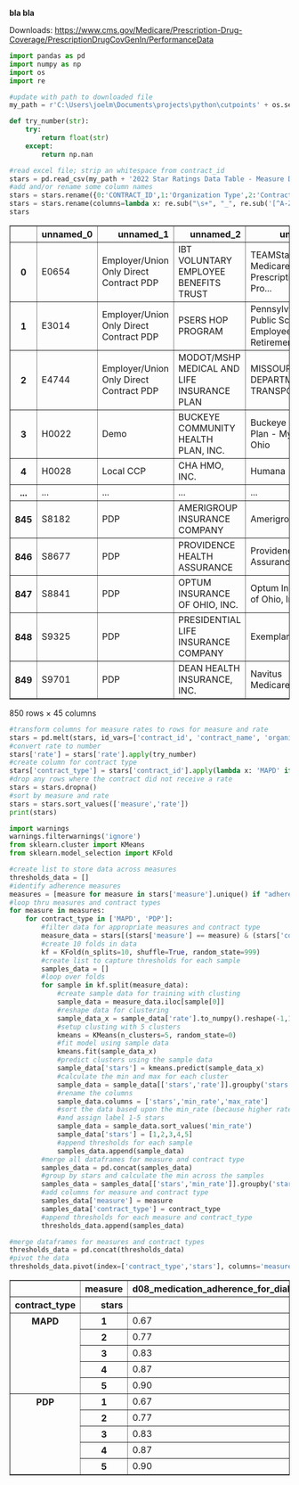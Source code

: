 <b>bla bla</b>

Downloads:
https://www.cms.gov/Medicare/Prescription-Drug-Coverage/PrescriptionDrugCovGenIn/PerformanceData


```python
import pandas as pd
import numpy as np
import os
import re

#update with path to downloaded file
my_path = r'C:\Users\joelm\Documents\projects\python\cutpoints' + os.sep

def try_number(str):
    try:
        return float(str)
    except:
        return np.nan

#read excel file; strip an whitespace from contract_id
stars = pd.read_csv(my_path + '2022 Star Ratings Data Table - Measure Data (Oct 06 2021).csv', skiprows=lambda x: x in [0,1,3], converters={0: lambda x: x.strip()})
#add and/or rename some column names
stars = stars.rename({0:'CONTRACT_ID',1:'Organization Type',2:'Contract Name',3:'Organization Marketing Name','Unnamed: 4':'Parent Organization'}, axis='columns')
stars = stars.rename(columns=lambda x: re.sub("\s+", "_", re.sub('[^A-Za-z0-9\s]+',' ', x.lower())))
stars
```




<div>
<style scoped>
    .dataframe tbody tr th:only-of-type {
        vertical-align: middle;
    }

    .dataframe tbody tr th {
        vertical-align: top;
    }

    .dataframe thead th {
        text-align: right;
    }
</style>
<table border="1" class="dataframe">
  <thead>
    <tr style="text-align: right;">
      <th></th>
      <th>unnamed_0</th>
      <th>unnamed_1</th>
      <th>unnamed_2</th>
      <th>unnamed_3</th>
      <th>parent_organization</th>
      <th>c01_breast_cancer_screening</th>
      <th>c02_colorectal_cancer_screening</th>
      <th>c03_annual_flu_vaccine</th>
      <th>c04_monitoring_physical_activity</th>
      <th>c05_special_needs_plan_snp_care_management</th>
      <th>...</th>
      <th>d03_members_choosing_to_leave_the_plan</th>
      <th>d04_drug_plan_quality_improvement</th>
      <th>d05_rating_of_drug_plan</th>
      <th>d06_getting_needed_prescription_drugs</th>
      <th>d07_mpf_price_accuracy</th>
      <th>d08_medication_adherence_for_diabetes_medications</th>
      <th>d09_medication_adherence_for_hypertension_ras_antagonists_</th>
      <th>d10_medication_adherence_for_cholesterol_statins_</th>
      <th>d11_mtm_program_completion_rate_for_cmr</th>
      <th>d12_statin_use_in_persons_with_diabetes_supd_</th>
    </tr>
  </thead>
  <tbody>
    <tr>
      <th>0</th>
      <td>E0654</td>
      <td>Employer/Union Only Direct Contract PDP</td>
      <td>IBT VOLUNTARY EMPLOYEE BENEFITS TRUST</td>
      <td>TEAMStar Medicare Part D Prescription Drug Pro...</td>
      <td>IBT Voluntary Employee Benefits Trust</td>
      <td>Plan not required to report measure</td>
      <td>Plan not required to report measure</td>
      <td>Plan not required to report measure</td>
      <td>Plan not required to report measure</td>
      <td>Plan not required to report measure</td>
      <td>...</td>
      <td>Not enough data available</td>
      <td>Medicare shows only a Star Rating for this topic</td>
      <td>83</td>
      <td>91</td>
      <td>Not enough data available</td>
      <td>85%</td>
      <td>89%</td>
      <td>87%</td>
      <td>61%</td>
      <td>81%</td>
    </tr>
    <tr>
      <th>1</th>
      <td>E3014</td>
      <td>Employer/Union Only Direct Contract PDP</td>
      <td>PSERS HOP PROGRAM</td>
      <td>Pennsylvania Public School Employees Retiremen...</td>
      <td>Commonwealth of PA Pub Schools Retirement System</td>
      <td>Plan not required to report measure</td>
      <td>Plan not required to report measure</td>
      <td>Plan not required to report measure</td>
      <td>Plan not required to report measure</td>
      <td>Plan not required to report measure</td>
      <td>...</td>
      <td>Not enough data available</td>
      <td>Medicare shows only a Star Rating for this topic</td>
      <td>88</td>
      <td>94</td>
      <td>Not enough data available</td>
      <td>90%</td>
      <td>92%</td>
      <td>90%</td>
      <td>68%</td>
      <td>83%</td>
    </tr>
    <tr>
      <th>2</th>
      <td>E4744</td>
      <td>Employer/Union Only Direct Contract PDP</td>
      <td>MODOT/MSHP MEDICAL AND LIFE INSURANCE PLAN</td>
      <td>MISSOURI DEPARTMENT OF TRANSPORTATION</td>
      <td>Missouri Highways and Transportation Commission</td>
      <td>Plan not required to report measure</td>
      <td>Plan not required to report measure</td>
      <td>Plan not required to report measure</td>
      <td>Plan not required to report measure</td>
      <td>Plan not required to report measure</td>
      <td>...</td>
      <td>Not enough data available</td>
      <td>Medicare shows only a Star Rating for this topic</td>
      <td>86</td>
      <td>93</td>
      <td>Not enough data available</td>
      <td>87%</td>
      <td>89%</td>
      <td>89%</td>
      <td>53%</td>
      <td>76%</td>
    </tr>
    <tr>
      <th>3</th>
      <td>H0022</td>
      <td>Demo</td>
      <td>BUCKEYE COMMUNITY HEALTH PLAN, INC.</td>
      <td>Buckeye Health Plan - MyCare Ohio</td>
      <td>Centene Corporation</td>
      <td>No data available</td>
      <td>No data available</td>
      <td>No data available</td>
      <td>No data available</td>
      <td>No data available</td>
      <td>...</td>
      <td>No data available</td>
      <td>No data available</td>
      <td>No data available</td>
      <td>No data available</td>
      <td>No data available</td>
      <td>No data available</td>
      <td>No data available</td>
      <td>No data available</td>
      <td>No data available</td>
      <td>No data available</td>
    </tr>
    <tr>
      <th>4</th>
      <td>H0028</td>
      <td>Local CCP</td>
      <td>CHA HMO, INC.</td>
      <td>Humana</td>
      <td>Humana Inc.</td>
      <td>71%</td>
      <td>79%</td>
      <td>79%</td>
      <td>47%</td>
      <td>79%</td>
      <td>...</td>
      <td>14%</td>
      <td>Medicare shows only a Star Rating for this topic</td>
      <td>87</td>
      <td>90</td>
      <td>90</td>
      <td>84%</td>
      <td>88%</td>
      <td>87%</td>
      <td>85%</td>
      <td>84%</td>
    </tr>
    <tr>
      <th>...</th>
      <td>...</td>
      <td>...</td>
      <td>...</td>
      <td>...</td>
      <td>...</td>
      <td>...</td>
      <td>...</td>
      <td>...</td>
      <td>...</td>
      <td>...</td>
      <td>...</td>
      <td>...</td>
      <td>...</td>
      <td>...</td>
      <td>...</td>
      <td>...</td>
      <td>...</td>
      <td>...</td>
      <td>...</td>
      <td>...</td>
      <td>...</td>
    </tr>
    <tr>
      <th>845</th>
      <td>S8182</td>
      <td>PDP</td>
      <td>AMERIGROUP INSURANCE COMPANY</td>
      <td>Amerigroup</td>
      <td>Anthem Inc.</td>
      <td>Plan not required to report measure</td>
      <td>Plan not required to report measure</td>
      <td>Plan not required to report measure</td>
      <td>Plan not required to report measure</td>
      <td>Plan not required to report measure</td>
      <td>...</td>
      <td>28%</td>
      <td>Not enough data available</td>
      <td>79</td>
      <td>85</td>
      <td>71</td>
      <td>85%</td>
      <td>85%</td>
      <td>84%</td>
      <td>53%</td>
      <td>75%</td>
    </tr>
    <tr>
      <th>846</th>
      <td>S8677</td>
      <td>PDP</td>
      <td>PROVIDENCE HEALTH ASSURANCE</td>
      <td>Providence Health Assurance</td>
      <td>Providence Health &amp; Services</td>
      <td>Plan not required to report measure</td>
      <td>Plan not required to report measure</td>
      <td>Plan not required to report measure</td>
      <td>Plan not required to report measure</td>
      <td>Plan not required to report measure</td>
      <td>...</td>
      <td>Not enough data available</td>
      <td>Not enough data available</td>
      <td>Plan too small to be measured</td>
      <td>Plan too small to be measured</td>
      <td>Not enough data available</td>
      <td>Not enough data available</td>
      <td>Not enough data available</td>
      <td>Not enough data available</td>
      <td>Plan not required to report</td>
      <td>Not enough data available</td>
    </tr>
    <tr>
      <th>847</th>
      <td>S8841</td>
      <td>PDP</td>
      <td>OPTUM INSURANCE OF OHIO, INC.</td>
      <td>Optum Insurance of Ohio, Inc.</td>
      <td>UnitedHealth Group, Inc.</td>
      <td>Plan not required to report measure</td>
      <td>Plan not required to report measure</td>
      <td>Plan not required to report measure</td>
      <td>Plan not required to report measure</td>
      <td>Plan not required to report measure</td>
      <td>...</td>
      <td>Not enough data available</td>
      <td>Medicare shows only a Star Rating for this topic</td>
      <td>90</td>
      <td>92</td>
      <td>Not enough data available</td>
      <td>86%</td>
      <td>89%</td>
      <td>86%</td>
      <td>62%</td>
      <td>80%</td>
    </tr>
    <tr>
      <th>848</th>
      <td>S9325</td>
      <td>PDP</td>
      <td>PRESIDENTIAL LIFE INSURANCE COMPANY</td>
      <td>Exemplar Health</td>
      <td>Exemplar Health Benefits Administrator, LLC</td>
      <td>Plan not required to report measure</td>
      <td>Plan not required to report measure</td>
      <td>Plan not required to report measure</td>
      <td>Plan not required to report measure</td>
      <td>Plan not required to report measure</td>
      <td>...</td>
      <td>Not enough data available</td>
      <td>Plan too new to be measured</td>
      <td>Plan too new to be measured</td>
      <td>Plan too new to be measured</td>
      <td>Plan too new to be measured</td>
      <td>Plan too new to be measured</td>
      <td>Plan too new to be measured</td>
      <td>Plan too new to be measured</td>
      <td>Plan too new to be measured</td>
      <td>Plan too new to be measured</td>
    </tr>
    <tr>
      <th>849</th>
      <td>S9701</td>
      <td>PDP</td>
      <td>DEAN HEALTH INSURANCE, INC.</td>
      <td>Navitus MedicareRx</td>
      <td>SSM Health Care Corporation</td>
      <td>Plan not required to report measure</td>
      <td>Plan not required to report measure</td>
      <td>Plan not required to report measure</td>
      <td>Plan not required to report measure</td>
      <td>Plan not required to report measure</td>
      <td>...</td>
      <td>Not enough data available</td>
      <td>Medicare shows only a Star Rating for this topic</td>
      <td>89</td>
      <td>93</td>
      <td>Not enough data available</td>
      <td>90%</td>
      <td>91%</td>
      <td>90%</td>
      <td>62%</td>
      <td>83%</td>
    </tr>
  </tbody>
</table>
<p>850 rows × 45 columns</p>
</div>




```python
#transform columns for measure rates to rows for measure and rate
stars = pd.melt(stars, id_vars=['contract_id', 'contract_name', 'organization_marketing_name', 'organization_type', 'parent_organization'], var_name='measure', value_name='rate')
#convert rate to number
stars['rate'] = stars['rate'].apply(try_number)
#create column for contract type
stars['contract_type'] = stars['contract_id'].apply(lambda x: 'MAPD' if x[0] == 'H' or x[0] == 'R' else 'PDP')
#drop any rows where the contract did not receive a rate
stars = stars.dropna()
#sort by measure and rate
stars = stars.sort_values(['measure','rate'])
print(stars)
```


```python
import warnings
warnings.filterwarnings('ignore')
from sklearn.cluster import KMeans
from sklearn.model_selection import KFold

#create list to store data across measures
thresholds_data = []
#identify adherence measures
measures = [measure for measure in stars['measure'].unique() if "adherence" in measure]
#loop thru measures and contract types
for measure in measures:
    for contract_type in ['MAPD', 'PDP']:
        #filter data for appropriate measures and contract type
        measure_data = stars[(stars['measure'] == measure) & (stars['contract_type'] == contract_type)]
        #create 10 folds in data
        kf = KFold(n_splits=10, shuffle=True, random_state=999)
        #create list to capture thresholds for each sample
        samples_data = []
        #loop over folds
        for sample in kf.split(measure_data):
            #create sample data for training with clusting
            sample_data = measure_data.iloc[sample[0]]
            #reshape data for clustering
            sample_data_x = sample_data['rate'].to_numpy().reshape(-1,1)
            #setup clusting with 5 clusters
            kmeans = KMeans(n_clusters=5, random_state=0)
            #fit model using sample data
            kmeans.fit(sample_data_x)
            #predict clusters using the sample data
            sample_data['stars'] = kmeans.predict(sample_data_x)
            #calculate the min and max for each cluster
            sample_data = sample_data[['stars','rate']].groupby('stars').agg(['min','max']).reset_index()
            #rename the columns
            sample_data.columns = ['stars','min_rate','max_rate']
            #sort the data based upon the min_rate (because higher rates are better for adherence measures)
            #and assign label 1-5 stars
            sample_data = sample_data.sort_values('min_rate')
            sample_data['stars'] = [1,2,3,4,5]
            #append thresholds for each sample 
            samples_data.append(sample_data)
        #merge all dataframes for measure and contract type
        samples_data = pd.concat(samples_data)
        #group by stars and calculate the min across the samples
        samples_data = samples_data[['stars','min_rate']].groupby('stars').agg('min').reset_index()
        #add columns for measure and contract type
        samples_data['measure'] = measure
        samples_data['contract_type'] = contract_type
        #append thresholds for each measure and contract_type
        thresholds_data.append(samples_data)
```


```python
#merge dataframes for measures and contract types
thresholds_data = pd.concat(thresholds_data)
#pivot the data
thresholds_data.pivot(index=['contract_type','stars'], columns='measure')['min_rate']
```




<div>
<style scoped>
    .dataframe tbody tr th:only-of-type {
        vertical-align: middle;
    }

    .dataframe tbody tr th {
        vertical-align: top;
    }

    .dataframe thead th {
        text-align: right;
    }
</style>
<table border="1" class="dataframe">
  <thead>
    <tr style="text-align: right;">
      <th></th>
      <th>measure</th>
      <th>d08_medication_adherence_for_diabetes_medications</th>
      <th>d09_medication_adherence_for_hypertension_ras_antagonists_</th>
      <th>d10_medication_adherence_for_cholesterol_statins_</th>
    </tr>
    <tr>
      <th>contract_type</th>
      <th>stars</th>
      <th></th>
      <th></th>
      <th></th>
    </tr>
  </thead>
  <tbody>
    <tr>
      <th rowspan="5" valign="top">MAPD</th>
      <th>1</th>
      <td>0.67</td>
      <td>0.48</td>
      <td>0.63</td>
    </tr>
    <tr>
      <th>2</th>
      <td>0.77</td>
      <td>0.72</td>
      <td>0.76</td>
    </tr>
    <tr>
      <th>3</th>
      <td>0.83</td>
      <td>0.81</td>
      <td>0.82</td>
    </tr>
    <tr>
      <th>4</th>
      <td>0.87</td>
      <td>0.86</td>
      <td>0.86</td>
    </tr>
    <tr>
      <th>5</th>
      <td>0.90</td>
      <td>0.90</td>
      <td>0.90</td>
    </tr>
    <tr>
      <th rowspan="5" valign="top">PDP</th>
      <th>1</th>
      <td>0.67</td>
      <td>0.48</td>
      <td>0.63</td>
    </tr>
    <tr>
      <th>2</th>
      <td>0.77</td>
      <td>0.72</td>
      <td>0.76</td>
    </tr>
    <tr>
      <th>3</th>
      <td>0.83</td>
      <td>0.81</td>
      <td>0.82</td>
    </tr>
    <tr>
      <th>4</th>
      <td>0.87</td>
      <td>0.86</td>
      <td>0.86</td>
    </tr>
    <tr>
      <th>5</th>
      <td>0.90</td>
      <td>0.90</td>
      <td>0.90</td>
    </tr>
  </tbody>
</table>
</div>


